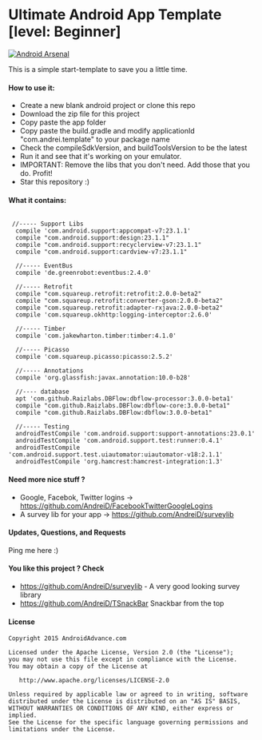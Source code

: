 Ultimate Android App Template [level: Beginner]
==========================

[![Android Arsenal](https://img.shields.io/badge/Android%20Arsenal-UltimateAndroidAppTemplate-brightgreen.svg?style=flat)](http://android-arsenal.com/details/3/2781)


This is a simple start-template to save you a little time.


#### How to use it:

* Create a new blank android project or clone this repo
* Download the zip file for this project
* Copy paste the app folder
* Copy paste the build.gradle and modify applicationId "com.andrei.template" to your package name
* Check the compileSdkVersion, and buildToolsVersion to be the latest
* Run it and see that it's working on your emulator.
* IMPORTANT: Remove the libs that you don't need. Add those that you do. Profit!
* Star this repository :)


#### What it contains:

~~~~

 //----- Support Libs
  compile 'com.android.support:appcompat-v7:23.1.1'
  compile "com.android.support:design:23.1.1"
  compile "com.android.support:recyclerview-v7:23.1.1"
  compile "com.android.support:cardview-v7:23.1.1"

  //----- EventBus
  compile 'de.greenrobot:eventbus:2.4.0'

  //----- Retrofit
  compile "com.squareup.retrofit:retrofit:2.0.0-beta2"
  compile "com.squareup.retrofit:converter-gson:2.0.0-beta2"
  compile "com.squareup.retrofit:adapter-rxjava:2.0.0-beta2"
  compile 'com.squareup.okhttp:logging-interceptor:2.6.0'

  //----- Timber
  compile 'com.jakewharton.timber:timber:4.1.0'

  //----- Picasso
  compile 'com.squareup.picasso:picasso:2.5.2'

  //----- Annotations
  compile 'org.glassfish:javax.annotation:10.0-b28'

  //---- database
  apt 'com.github.Raizlabs.DBFlow:dbflow-processor:3.0.0-beta1'
  compile "com.github.Raizlabs.DBFlow:dbflow-core:3.0.0-beta1"
  compile "com.github.Raizlabs.DBFlow:dbflow:3.0.0-beta1"

  //----- Testing
  androidTestCompile 'com.android.support:support-annotations:23.0.1'
  androidTestCompile 'com.android.support.test:runner:0.4.1'
  androidTestCompile 'com.android.support.test.uiautomator:uiautomator-v18:2.1.1'
  androidTestCompile 'org.hamcrest:hamcrest-integration:1.3'

~~~~


#### Need more nice stuff ?

- Google, Facebok, Twitter logins -> https://github.com/AndreiD/FacebookTwitterGoogleLogins
- A survey lib for your app -> https://github.com/AndreiD/surveylib

#### Updates, Questions, and Requests

Ping me here :)


#### You like this project ? Check
- https://github.com/AndreiD/surveylib - A very good looking survey library
- https://github.com/AndreiD/TSnackBar Snackbar from the top


#### License

~~~~
Copyright 2015 AndroidAdvance.com

Licensed under the Apache License, Version 2.0 (the "License");
you may not use this file except in compliance with the License.
You may obtain a copy of the License at

   http://www.apache.org/licenses/LICENSE-2.0

Unless required by applicable law or agreed to in writing, software
distributed under the License is distributed on an "AS IS" BASIS,
WITHOUT WARRANTIES OR CONDITIONS OF ANY KIND, either express or implied.
See the License for the specific language governing permissions and
limitations under the License.
~~~~
